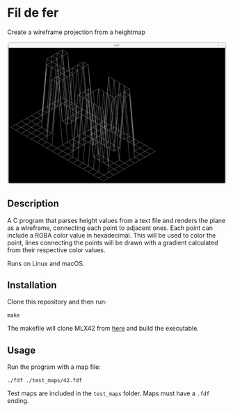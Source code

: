 # Fil de fer
Create a wireframe projection from a heightmap

![Screenshot](./screenshot-42.png)

## Description
A C program that parses height values from a text file and renders the plane as a wireframe, connecting each point to adjacent ones. Each point can include a RGBA color value in hexadecimal. This will be used to color the point, lines connecting the points will be drawn with a gradient calculated from their respective color values. 

Runs on Linux and macOS.

## Installation
Clone this repository and then run: 

    make

The makefile will clone MLX42 from [here](https://github.com/codam-coding-college/MLX42) and build the executable. 

## Usage

Run the program with a map file:

    ./fdf ./test_maps/42.fdf

Test maps are included in the `test_maps` folder. Maps must have a `.fdf` ending. 


